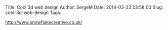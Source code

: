 Title: Cool 3d web design
Author: SergeM
Date: 2014-03-23 23:58:00
Slug: cool-3d-web-design
Tags: 

http://www.snowflakecreative.co.uk/

